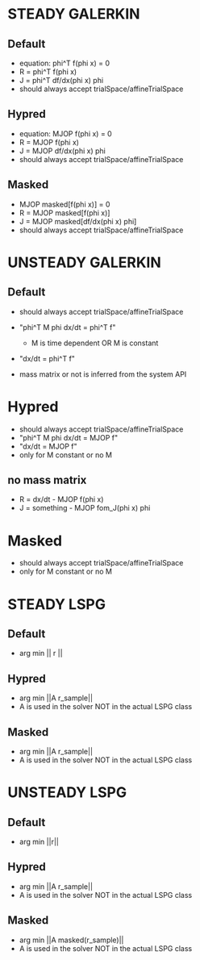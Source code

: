 
# STEADY GALERKIN

## Default

- equation: phi^T f(phi x) = 0
- R = phi^T f(phi x)
- J = phi^T df/dx(phi x) phi
- should always accept trialSpace/affineTrialSpace

## Hypred

- equation: MJOP f(phi x) = 0
- R = MJOP f(phi x)
- J = MJOP df/dx(phi x) phi
- should always accept trialSpace/affineTrialSpace

## Masked

- MJOP masked[f(phi x)] = 0
- R = MJOP masked[f(phi x)]
- J = MJOP masked[df/dx(phi x) phi]
- should always accept trialSpace/affineTrialSpace


<!-- ============================================================== -->


# UNSTEADY GALERKIN

## Default

- should always accept trialSpace/affineTrialSpace

- "phi^T M phi dx/dt = phi^T f"
  - M is time dependent OR M is constant
- "dx/dt = phi^T f"
- mass matrix or not is inferred from the system API

# Hypred

- should always accept trialSpace/affineTrialSpace
- "phi^T M phi dx/dt = MJOP f"
- "dx/dt = MJOP f"
- only for M constant or no M

## no mass matrix
- R = dx/dt - MJOP f(phi x)
- J = something - MJOP fom_J(phi x) phi


# Masked

- should always accept trialSpace/affineTrialSpace
- only for M constant or no M


<!-- ============================================================== -->


# STEADY LSPG

## Default

- arg min || r ||

## Hypred

- arg min ||A r_sample||
- A is used in the solver NOT in the actual LSPG class

## Masked

- arg min ||A r_sample||
- A is used in the solver NOT in the actual LSPG class


<!-- ============================================================== -->


# UNSTEADY LSPG

## Default

- arg min ||r||

## Hypred

- arg min ||A r_sample||
- A is used in the solver NOT in the actual LSPG class

## Masked

- arg min ||A masked(r_sample)||
- A is used in the solver NOT in the actual LSPG class

